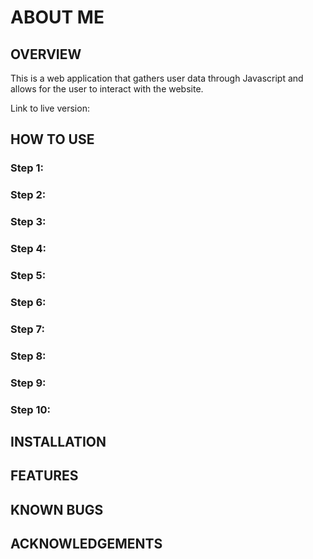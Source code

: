 # ABOUT ME

## OVERVIEW

This is a web application that gathers user data through Javascript and allows for the user to interact with the 
website. <!-- Question to answer what is the problem domain. -->

Link to live version: <!-- Insert Link Here -->

## HOW TO USE

### Step 1: 
### Step 2:
### Step 3:
### Step 4:
### Step 5:
### Step 6:
### Step 7:
### Step 8:
### Step 9:
### Step 10:

## INSTALLATION
<!-- Insert steps on how to get the user to install this on their machine -->

## FEATURES

## KNOWN BUGS

## ACKNOWLEDGEMENTS
